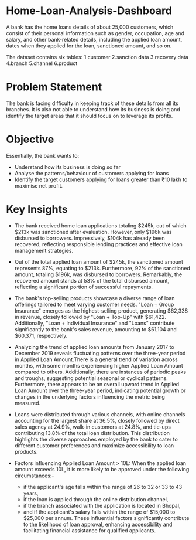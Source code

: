 # Home-Loan-Analysis-Dashboard

A bank has the home loans details of about 25,000 customers, which consist of their personal information such as gender, occupation, age and salary, and other bank-related details, including the applied loan amount, dates when they applied for the loan, sanctioned amount, and so on. 

The dataset contains six tables: 
1.customer 
2.sanction data 
3.recovery data 
4.branch 
5.channel 
6.product

# Problem Statement

The bank is facing difficulty in keeping track of these details from all its branches. It is also not able to understand how its business is doing and identify the target areas that it should focus on to leverage its profits.

# Objective
Essentially, the bank wants to:
- Understand how its business is doing so far
- Analyse the patterns/behaviour of customers applying for loans
- Identify the target customers applying for loans greater than ₹10 lakh to maximise net profit.

# Key Insights

- The bank received home loan applications totaling $245k, out of which $213k was sanctioned after evaluation. However, only $196k was disbursed to borrowers. Impressively, $104k has already been recovered, 
reflecting responsible lending practices and effective loan management strategies.
  
- Out of the total applied loan amount of $245k, the sanctioned amount represents 87%, equating to $213k. Furthermore, 92% of the sanctioned amount, totaling $196k, was disbursed to borrowers. Remarkably, the 
recovered amount stands at 53% of the total disbursed amount, reflecting a significant portion of successful repayments.
  
- The bank's top-selling products showcase a diverse range of loan offerings tailored to meet varying customer needs. "Loan + Group Insurance" emerges as the highest-selling product, generating $62,338 in revenue, closely followed by "Loan + Top-Up" with $61,422. Additionally, "Loan + Individual Insurance" and "Loans" contribute significantly to the bank's sales revenue, amounting to $61,104 and $60,371, respectively.

- Analyzing the trend of applied loan amounts from January 2017 to December 2019 reveals fluctuating patterns over the three-year period in Applied Loan Amount.There is a general trend of variation across months, with some months experiencing higher Applied Loan Amount compared to others. Additionally, there are instances of periodic peaks and troughs, suggesting potential seasonal or cyclical patterns. Furthermore, there appears to be an overall upward trend in Applied Loan Amount over the three-year period, indicating potential growth or changes in the underlying factors influencing the metric being measured.

- Loans were distributed through various channels, with online channels accounting for the largest share at 36.5%, closely followed by direct sales agency at 24.9%, walk-in customers at 24.8%, and tie-ups contributing 13.8% of the total loan distribution. This distribution highlights the diverse approaches employed by the bank to cater to different customer preferences and maximize accessibility to loan products.

- Factors influencing Applied Loan Amount > 10L:
   When the applied loan amount exceeds 10L, it is more likely to be approved under the following circumstances:-
  - if the applicant's age falls within the range of 26 to 32 or 33 to 43 years,
  - if the loan is applied through the online distribution channel,
  - if the branch associated with the application is located in Bhopal,
  - and if the applicant's salary falls within the range of $15,000 to $25,000 per annum.
 These influential factors significantly contribute to the likelihood of loan approval, enhancing accessibility and facilitating financial assistance for qualified applicants.

